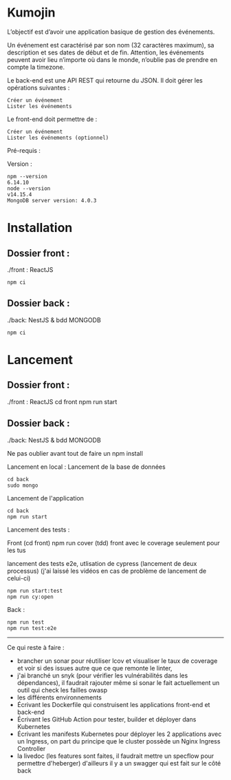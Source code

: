 # Kumojin

L’objectif est d’avoir une application basique de gestion des événements.

Un événement est caractérisé par son nom (32 caractères maximum), sa description et ses dates de début et de fin. Attention, les événements peuvent avoir lieu n’importe où dans le monde, n’oublie pas de prendre en compte la timezone.

Le back-end est une API REST qui retourne du JSON. Il doit gérer les opérations suivantes :

    Créer un événement
    Lister les événements

Le front-end doit permettre de :

    Créer un événement
    Lister les événements (optionnel)

Pré-requis : 

Version : 

    npm --version
    6.14.10
    node --version
    v14.15.4
    MongoDB server version: 4.0.3
    
# Installation 

## Dossier front :

./front : ReactJS
    
    npm ci

## Dossier back :

./back: NestJS & bdd MONGODB

    npm ci 

# Lancement

## Dossier front :

./front : ReactJS
cd front
npm run start

## Dossier back :

./back: NestJS & bdd MONGODB

Ne pas oublier avant tout de faire un npm install

Lancement en local :
Lancement de la base de données

    cd back
    sudo mongo
 
Lancement de l'application

    cd back
    npm run start

Lancement des tests :

Front (cd front)
npm run cover (tdd) front avec le coverage seulement pour les tus

lancement des tests e2e, utlisation de cypress (lancement de deux processus) (j'ai laissé les vidéos en cas de problème de lancement de celui-ci)

    npm run start:test 
    npm run cy:open

Back :

    npm run test 
    npm run test:e2e

---------------------------------------------------
Ce qui reste à faire :

- brancher un sonar pour réutiliser lcov et visualiser le taux de coverage et voir si des issues autre que ce que remonte le linter,
- j'ai branché un snyk (pour vérifier les vulnérabilités dans les dépendances), il faudrait rajouter même si sonar le fait actuellement un outil qui check les failles owasp 
- les différents environnements 
-  Écrivant les Dockerfile qui construisent les applications front-end et back-end
- Écrivant les GitHub Action pour tester, builder et déployer dans Kubernetes
- Écrivant les manifests Kubernetes pour déployer les 2 applications avec un Ingress, on part du principe que le cluster possède un Nginx Ingress Controller
- la livedoc (les features sont faites, il faudrait mettre un specflow pour permettre d'heberger) d'ailleurs il y a un swagger qui est fait sur le côté back


